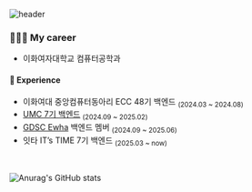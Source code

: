 ![header](https://capsule-render.vercel.app/api?type=blur&color=FFD1DC&height=150&section=header&text=Soohee%20&fontSize=50)

### 👩🏻‍💻 My career
- 이화여자대학교 컴퓨터공학과
#### 🔗 Experience 
- 이화여대 중앙컴퓨터동아리 ECC 48기 백엔드 <sub>(2024.03 ~ 2024.08)</sub>
- [UMC 7기 백엔드](https://github.com/UMC-Ewha-7th) <sub>(2024.09 ~ 2025.02)</sub> 
- [GDSC Ewha](https://github.com/GDG-on-Campus-Ewha-2024) 백엔드 멤버 <sub>(2024.09 ~ 2025.06)</sub> 
- 잇타 IT’s TIME 7기 백엔드 <sub>(2025.03 ~ now)</sub>


</br> 


![Anurag's GitHub stats](https://github-readme-stats.vercel.app/api?username=erika0915&show_icons=true&theme=github-readme-stats)
